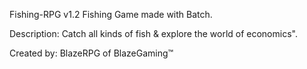 Fishing-RPG v1.2
Fishing Game made with Batch.

Description: Catch all kinds of fish & explore the world of economics".

Created by: BlazeRPG of BlazeGaming™
